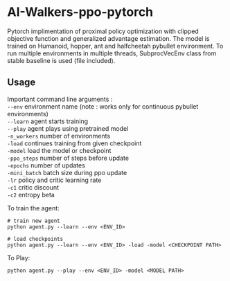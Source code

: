 # AI-Walkers-ppo-pytorch

Pytorch implimentation of proximal policy optimization with clipped objective function and generalized advantage estimation. The model is trained on Humanoid, hopper, ant and halfcheetah pybullet environment. To run multiple environments in multiple threads, SubprocVecEnv class from stable baseline is used (file included).

## Usage
Important command line arguments : <br>
`--env` environment name (note : works only for continuous pybullet environments) <br>
`--learn` agent starts training <br>
`--play` agent plays using pretrained model <br>
`-n_workers` number of environments <br>
`-load` continues training from given checkpoint <br>
`-model` load the model or checkpoint <br>
`-ppo_steps` number of steps before update <br>
`-epochs` number of updates <br>
`-mini_batch` batch size during ppo update <br>
`-lr` policy and critic learning rate <br>
`-c1` critic discount <br>
`-c2` entropy beta <br>

To train the agent:
```
# train new agent
python agent.py --learn --env <ENV_ID> 

# load checkpoints
python agent.py --learn --env <ENV_ID> -load -model <CHECKPOINT PATH> 

```
To Play: 
```
python agent.py --play --env <ENV_ID> -model <MODEL PATH>

```
